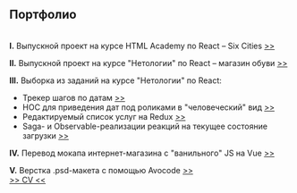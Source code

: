 ## Портфолио
\
**I.** Выпускной проект на курсе HTML Academy по React &ndash; Six Cities [>>](six-cities)

**II.** Выпускной проект на курсе "Нетологии" по React &ndash; магазин обуви [>>](bosa-noga)

**III.** Выборка из заданий на курсе "Нетологии" по React:
* Трекер шагов по датам [>>](netology-highlights/form)
* HOC для приведения дат под роликами в "человеческий" вид [>>](netology-highlights/hoc)
* Редактируемый список услуг на Redux [>>](netology-highlights/redux)
* Saga- и Observable-реализации реакций на текущее состояние загрузки [>>](netology-highlights/saga_&_observable)

**IV.** Перевод мокапа интернет-магазина с "ванильного" JS на Vue  [>>](vanilla-2-vue-basics)

**V.** Верстка .psd-макета с помощью Avocode [>>](avocode-basics)
\
[>> CV <<](cv_вания_каракасиян_react-разработчик.pdf)
